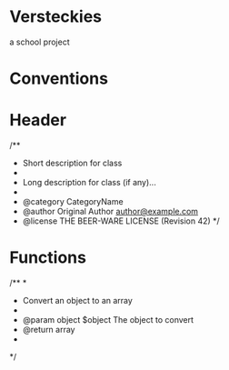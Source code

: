 Versteckies
===========
a school project


Conventions
===========

Header
======

/**
 * Short description for class
 *
 * Long description for class (if any)...
 *
 * @category   CategoryName
 * @author     Original Author <author@example.com>
 * @license    THE BEER-WARE LICENSE (Revision 42)
 */
 
Functions
=========

/**
 *
 * Convert an object to an array
 *
 * @param    object  $object The object to convert
 * @return      array
 *
 */
